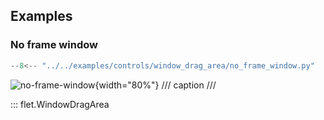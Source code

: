 ## Examples

### No frame window

```python
--8<-- "../../examples/controls/window_drag_area/no_frame_window.py"
```

![no-frame-window](../examples/controls/window_drag_area/media/no_frame_window.png){width="80%"}
/// caption
///

::: flet.WindowDragArea
